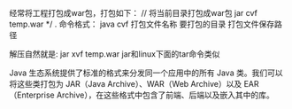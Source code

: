 经常将工程打包成war包，打包如下：
// 将当前目录打包成war包
jar cvf temp.war */ .
命令格式：
java cvf 打包文件名称 要打包的目录 打包文件保存路径

解压自然就是:
jar xvf temp.war
jar和linux下面的tar命令类似



Java 生态系统提供了标准的格式来分发同一个应用中的所有 Java 类。我们可以将这些类打包为 JAR（Java Archive）、WAR（Web Archive）以及 EAR（Enterprise Archive），在这些格式中包含了前端、后端以及嵌入其中的库。


